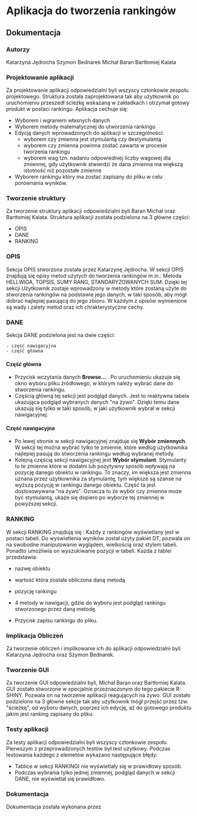 # Aplikacja do tworzenia rankingów

## Dokumentacja

### Autorzy

Katarzyna Jędrocha
Szymon Bednarek
Michał Baran
Bartłomiej Kalata


### Projektowanie aplikacji
  Za projektowanie aplikacji odpowiedzialni byli wszyscy członkowie zespołu projektowego. Struktura została zaprojektowana tak aby użytkownik po uruchomieniu przeszedł ścieżkę wskazaną w zakładkach i otrzymał gotowy produkt w postaci rankingu. Aplikacja cechuje się:
  
  * Wyborem i wgraniem własnych danych
  * Wyborem metody matematycznej do utworzenia rankingu
  * Edycją danych wprowadzonych do aplikacji w szczególności: 
    - wyborem czy zmienna jest stymulantą czy destymulantą
    - wyborem czy zmienna powinna zostać zawarta w procesie tworzenia rankingu
    - wyborem wag tzn. nadaniu odpowiedniej liczby wagowej dla zmiennej, gdy użytkownik stwierdzi że dana zmienna ma większą istotność niż pozostałe zmienne
  * Wyborem rankingu który ma zostać zapisany do pliku w celu porównania wyników.
  
### Tworzenie struktury
  Za tworzenie struktury aplikacji odpowiedzialni byli Baran Michał oraz Bartłomiej Kalata.
Struktura aplikacji została podzielona na 3 główne części: 
  
  - OPIS
  - DANE
  - RANKING

### OPIS

Sekcja OPIS stworzona została przez Katarzynę Jędrocha.
W sekcji OPIS znajdują się opisy metod użytych do tworzenia rankingów m.in.: 
Metoda HELLWIGA, TOPSIS, SUMY RANG, STANDARYZOWANYCH SUM.
Dzięki tej sekcji Użytkownik zostaje wprowadzony w metody które zostaną użyte do stworzenia rankingów na podstawie jego danych, w taki sposób, aby mógł dobrać najlepiej pasującą do jego zbioru. W każdym z opisów wymienione są wady i zalety metod oraz ich chrakterystyczne cechy.

### DANE

Sekcja DANE podzielona jest na dwie części: 
    
    - część nawigacyjna
    - część główna
    
#### Część główna

  - Przycisk wczytania danych **Browse...** . Po uruchomieniu ukazuje się okno wyboru pliku źródłowego, w którym należy wybrać dane do stworzenia rankingu.
  - Częścią główną tej sekcji jest podgląd danych. Jest to reaktywna tabela ukazująca podgląd wybranych danych "na żywo". Dzięki temu dane ukazują się tylko w taki sposób, w jaki użytkownik wybrał w sekcji nawigacyjnej.

#### Część nawigacyjna

  - Po lewej stronie w sekcji nawigacyjnej znajduje się **Wybór zmiennych**. W sekcji tej można wybrać tylko te zmienne, które według użytkownika najlepiej pasują do stworzenia rankingu według wybranej metody.
  - Kolejną częścią sekcji nawigacyjnej jest **Wybór stymulant**. Stymulanty to te zmienne które w dodatni lub pozytywny sposób wpływają na pozycję danego obiektu w rankingu. To znaczy, im większa jest zmienna uznana przez użytkownika za stymulantę, tym większe są szanse na wyższą pozycję w rankingu danego obiektu. Część ta jest dostosowywana "na żywo". Oznacza to że wybór czy zmienna może być stymulantą, ukaże się dopiero po wyborze tej zmiennej w powyższej sekcji.
  
### RANKING

W sekcji RANKING znajdują się :
 Każdy z rankingów wyświetlany jest w postaci tabeli. Do wyświetlenia wyników został użyty pakiet DT, pozwala on na swobodne manipulowanie wyglądem, wielkością oraz stylem tabeli. Ponadto umożliwia on wyszukiwanie pozycji w tabeli. Każda z tablei przedstawia:
 
 - nazwę obiektu
 - wartość która została obliczona daną metodą
 - pozycję rankingu
 

- 4 metody w nawigacji, gdzie do wyboru jest podgląd rankingu stworzonego przez daną metodę.
- Przycisk zapisu rankingu do pliku.


### Implikacja Obliczeń

Za tworzenie obliczeń i implikowanie ich do aplikacji odpowiedzialni byli Katarzyna Jędrocha oraz Szymon Bednarek.



### Tworzenie GUI

Za tworzenie GUI odpowiedzialni byli, Michał Baran oraz Bartłomiej Kalata.
GUI zostało stworzone w specjalnie przeznaczonym do tego pakiecie R: SHINY. Pozwala on na tworzenie aplikacji reagujących na żywo. GUI zostało podzielone na 3 główne sekcje tak aby użytkownik mógł przejść przez tzw. "ścieżkę", od wyboru danych, poprzez ich edycję, aż do gotowego produktu jakim jest ranking zapisany do pliku. 

### Testy aplikacji

Za testy aplikacji odpowiedzialni byli wszyscy członkowie zespołu.
Pierwszym z przeprowadzonych testów był test użytkowy. Podczas testowania każdego z elemetów wykazano następujące błędy:

- Tablice w sekcji RANKINGI  nie wyświetlały się w prawidłowy sposób.
- Podczas wybrania tylko jednej zmiennej, podgląd danych w sekcji DANE, nie wyświetlał się prawidłowo.

### Dokumentacja

Dokumentacja została wykonana przez 


